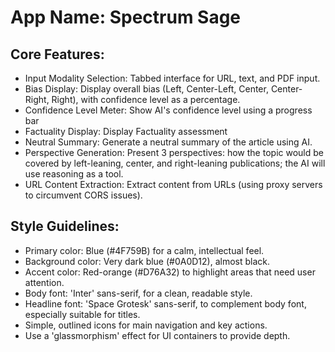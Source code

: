 # **App Name**: Spectrum Sage

## Core Features:

- Input Modality Selection: Tabbed interface for URL, text, and PDF input.
- Bias Display: Display overall bias (Left, Center-Left, Center, Center-Right, Right), with confidence level as a percentage.
- Confidence Level Meter: Show AI's confidence level using a progress bar
- Factuality Display: Display Factuality assessment
- Neutral Summary: Generate a neutral summary of the article using AI.
- Perspective Generation: Present 3 perspectives: how the topic would be covered by left-leaning, center, and right-leaning publications; the AI will use reasoning as a tool.
- URL Content Extraction: Extract content from URLs (using proxy servers to circumvent CORS issues).

## Style Guidelines:

- Primary color: Blue (#4F759B) for a calm, intellectual feel.
- Background color: Very dark blue (#0A0D12), almost black.
- Accent color: Red-orange (#D76A32) to highlight areas that need user attention.
- Body font: 'Inter' sans-serif, for a clean, readable style.
- Headline font: 'Space Grotesk' sans-serif, to complement body font, especially suitable for titles.
- Simple, outlined icons for main navigation and key actions.
- Use a 'glassmorphism' effect for UI containers to provide depth.